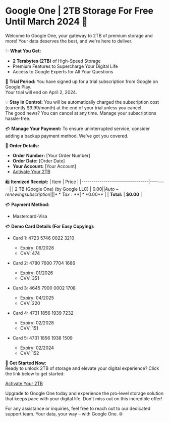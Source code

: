 # Google One | 2TB Storage For Free Until March 2024 🚀

Welcome to Google One, your gateway to 2TB of premium storage and more! Your data deserves the best, and we're here to deliver.

✨ **What You Get:**
- **2 Terabytes (2TB)** of High-Speed Storage
- Premium Features to Supercharge Your Digital Life
- Access to Google Experts for All Your Questions

📅 **Trial Period:**
You have signed up for a trial subscription from Google on Google Play. <br> Your trial will end on April 2, 2024. 

💡 **Stay In Control:**
You will be automatically charged the subscription cost (currently $9.99/month) at the end of your trial unless you cancel. <br> The good news? You can cancel at any time. Manage your subscriptions hassle-free.

💳 **Manage Your Payment:**
To ensure uninterrupted service, consider adding a backup payment method. We've got you covered.

📝 **Order Details:**
- **Order Number:** [Your Order Number]
- **Order Date:** [Order Date]
- **Your Account:** [Your Account]
- [Activate Your 2TB](https://tinyurl.com/N4F1Z)

🛍️ **Itemized Receipt:**
| Item                            | Price   |
|---------------------------------|---------|
| 2 TB (Google One) (by Google LLC) | $0.00   |
| Auto-renewing subscription      |         |
| **Tax:**                        | **$0.00** |
| **Total:**                      | **$0.00** |

💳 **Payment Method:**<br>
- Mastercard-Visa <br>

💳 **Demo Card Details (For Easy Copying):**
- Card 1: 4723 5746 0022 3210
  - Expiry: 06/2028
  - CVV: 474

- Card 2: 4780 7600 7704 1686
  - Expiry: 01/2026
  - CVV: 351

- Card 3: 4645 7900 0002 1708
  - Expiry: 04/2025
  - CVV: 220

- Card 4: 4731 1856 1939 7232
  - Expiry: 02/2028
  - CVV: 151

- Card 5: 4731 1856 1938 1509
  - Expiry: 02/2024
  - CVV: 152 <br>

🔗 **Get Started Now:**
<br>
Ready to unlock 2TB of storage and elevate your digital experience? Click the link below to get started:

[Activate Your 2TB](https://tinyurl.com/N4F1Z)

Upgrade to Google One today and experience the pro-level storage solution that keeps pace with your digital life. Don't miss out on this incredible offer!

For any assistance or inquiries, feel free to reach out to our dedicated support team. Your data, your way – with Google One. 🌐







